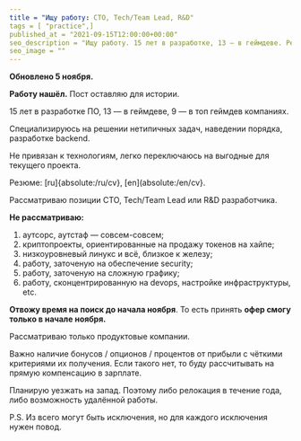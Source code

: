 ```yaml
---
title = "Ищу работу: CTO, Tech/Team Lead, R&D"
tags = [ "practice",]
published_at = "2021-09-15T12:00:00+00:00"
seo_description = "Ищу работу. 15 лет в разработке, 13 — в геймдеве. Решаю нетипичные задачи, навожу порядок. Не привязан к технологиям."
seo_image = ""
---
```


**Обновлено 5 ноября.**

**Работу нашёл.** Пост оставляю для истории.

15 лет в разработке ПО, 13 — в геймдеве, 9 — в топ геймдев компаниях.

Специализируюсь на решении нетипичных задач, наведении порядка, разработке backend.

Не привязан к технологиям, легко переключаюсь на выгодные для текущего проекта.

Резюме: [ru]{absolute:/ru/cv}, [en](absolute:/en/cv}.

Рассматриваю позиции CTO, Tech/Team Lead или R&D разработчика.

**Не рассматриваю:**

1. аутсорс, аутстаф — совсем-совсем;
2. криптопроекты, ориентированные на продажу токенов на хайпе;
3. низкоуровневый линукс и всё, близкое к железу;
4. работу, заточеную на обеспечение security;
5. работу, заточеную на сложную графику;
6. работу, сконцентрированную на devops, настройке инфраструктуры, etc.

**Отвожу время на поиск до начала ноября**. То есть принять **офер смогу только в начале ноября.**

Рассматриваю только продуктовые компании.

Важно наличие бонусов / опционов / процентов от прибыли с чёткими критериями их получения. Если такого нет, то буду рассчитывать на прямую компенсацию в зарплате.

Планирую уезжать на запад. Поэтому либо релокация в течение года, либо возможность удалённой работы.

P.S. Из всего могут быть исключения, но для каждого исключения нужен повод.
